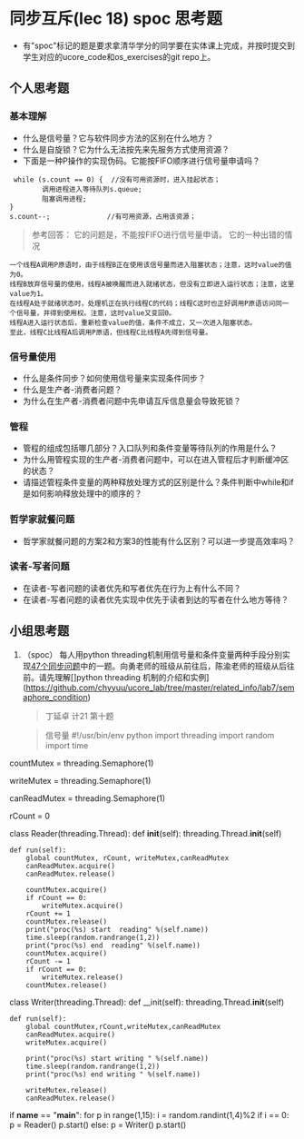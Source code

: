 # 同步互斥(lec 18) spoc 思考题


- 有"spoc"标记的题是要求拿清华学分的同学要在实体课上完成，并按时提交到学生对应的ucore_code和os_exercises的git repo上。

## 个人思考题

### 基本理解
 - 什么是信号量？它与软件同步方法的区别在什么地方？
 - 什么是自旋锁？它为什么无法按先来先服务方式使用资源？
 - 下面是一种P操作的实现伪码。它能按FIFO顺序进行信号量申请吗？
```
 while (s.count == 0) {  //没有可用资源时，进入挂起状态；
        调用进程进入等待队列s.queue;
        阻塞调用进程;
}
s.count--;              //有可用资源，占用该资源； 
```

> 参考回答： 它的问题是，不能按FIFO进行信号量申请。
> 它的一种出错的情况
```
一个线程A调用P原语时，由于线程B正在使用该信号量而进入阻塞状态；注意，这时value的值为0。
线程B放弃信号量的使用，线程A被唤醒而进入就绪状态，但没有立即进入运行状态；注意，这里value为1。
在线程A处于就绪状态时，处理机正在执行线程C的代码；线程C这时也正好调用P原语访问同一个信号量，并得到使用权。注意，这时value又变回0。
线程A进入运行状态后，重新检查value的值，条件不成立，又一次进入阻塞状态。
至此，线程C比线程A后调用P原语，但线程C比线程A先得到信号量。
```

### 信号量使用

 - 什么是条件同步？如何使用信号量来实现条件同步？
 - 什么是生产者-消费者问题？
 - 为什么在生产者-消费者问题中先申请互斥信息量会导致死锁？

### 管程

 - 管程的组成包括哪几部分？入口队列和条件变量等待队列的作用是什么？
 - 为什么用管程实现的生产者-消费者问题中，可以在进入管程后才判断缓冲区的状态？
 - 请描述管程条件变量的两种释放处理方式的区别是什么？条件判断中while和if是如何影响释放处理中的顺序的？

### 哲学家就餐问题

 - 哲学家就餐问题的方案2和方案3的性能有什么区别？可以进一步提高效率吗？

### 读者-写者问题

 - 在读者-写者问题的读者优先和写者优先在行为上有什么不同？
 - 在读者-写者问题的读者优先实现中优先于读者到达的写者在什么地方等待？
 
## 小组思考题

1. （spoc） 每人用python threading机制用信号量和条件变量两种手段分别实现[47个同步问题](07-2-spoc-pv-problems.md)中的一题。向勇老师的班级从前往后，陈渝老师的班级从后往前。请先理解[]python threading 机制的介绍和实例](https://github.com/chyyuu/ucore_lab/tree/master/related_info/lab7/semaphore_condition)


    > 丁延卓 计21 第十题
      
    > 信号量
          #!/usr/bin/env python
import threading
import random
import time

countMutex = threading.Semaphore(1)

writeMutex = threading.Semaphore(1)

canReadMutex = threading.Semaphore(1)

rCount = 0

class Reader(threading.Thread):
    def __init__(self):
        threading.Thread.__init__(self)
        
    def run(self):
        global countMutex, rCount, writeMutex,canReadMutex
        canReadMutex.acquire()
        canReadMutex.release()
        
        countMutex.acquire()
        if rCount == 0:
            writeMutex.acquire()
        rCount += 1
        countMutex.release()
        print("proc(%s) start  reading" %(self.name))
        time.sleep(random.randrange(1,2))
        print("proc(%s) end  reading" %(self.name))
        countMutex.acquire()
        rCount -= 1
        if rCount == 0:
            writeMutex.release()
        countMutex.release()
class Writer(threading.Thread):
    def __init(self):
        threading.Thread.__init__(self)
        
    def run(self):
        global countMutex,rCount,writeMutex,canReadMutex
        canReadMutex.acquire()
        writeMutex.acquire()

        print("proc(%s) start writing " %(self.name))
        time.sleep(random.randrange(1,2))
        print("proc(%s) end writing " %(self.name))

        writeMutex.release()
        canReadMutex.release()
if __name__ == "__main__":
    for p in range(1,15):
        i = random.randint(1,4)%2
        if i == 0:
            p = Reader()
            p.start()
        else:
            p = Writer()
            p.start()
        
